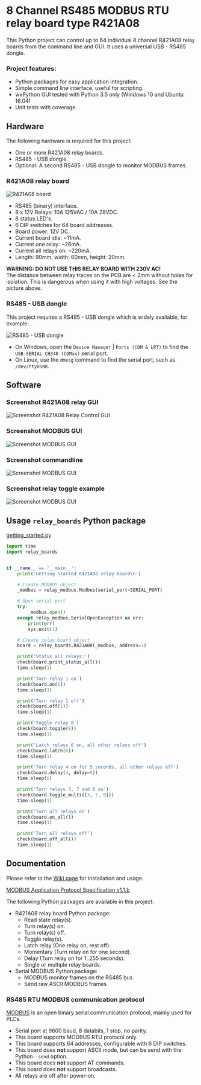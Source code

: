 # 8 Channel RS485 MODBUS RTU relay board type R421A08

This Python project can control up to 64 individual 8 channel R421A08 relay boards from the command line and GUI. It uses a universal USB - RS485 dongle.

### Project features:

* Python packages for easy application integration.
* Simple command line interface, useful for scripting.
* wxPython GUI tested with Python 3.5 only (Windows 10 and Ubuntu 16.04)
* Unit tests with coverage.



## Hardware

The following hardware is required for this project:

* One or more R421A08 relay boards.
* RS485 - USB dongle.
* Optional: A second RS485 - USB dongle to monitor MODBUS frames.

### R421A08 relay board

![R421A08 board](https://raw.githubusercontent.com/Erriez/R421A08-rs485-8ch-relay-board/master/images/R421A08.png)

* RS485 (binary) interface.
* 8 x 12V Relays: 10A 125VAC / 10A 28VDC.
* 8 status LED's.
* 6 DIP switches for 64 board addresses.
* Board power: 12V DC.
* Current board idle: ~11mA.
* Current one relay: ~26mA.
* Current all relays on: ~220mA.
* Length: 90mm, width: 60mm, height: 20mm.

**WARNING: DO NOT USE THIS RELAY BOARD WITH 230V AC!**  
The distance between relay traces on the PCB are < 2mm without holes for isolation. This is dangerous when using it with high voltages. See the picture above.

### RS485 - USB dongle

This project requires a RS485 - USB dongle which is widely available, for example:

![RS485 - USB dongle](https://raw.githubusercontent.com/Erriez/R421A08-rs485-8ch-relay-board/master/images/RS485_USB_dongle.png)

* On Windows, open the ```Device Manager``` | ```Ports (COM & LPT)``` to find the ```USB-SERIAL CH340 (COMxx)``` serial port.
* On Linux, use the ```dmesg``` command  to find the serial port, such as ```/dev/ttyUSB0```.


## Software

### Screenshot R421A08 relay GUI

![Screenshot R421A08 Relay Control GUI](https://raw.githubusercontent.com/Erriez/R421A08-rs485-8ch-relay-board/master/screenshots/screenshot_R421A08_relay_control_gui.png)

### Screenshot MODBUS GUI

![Screenshot MODBUS GUI](https://raw.githubusercontent.com/Erriez/R421A08-rs485-8ch-relay-board/master/screenshots/screenshot_modbus_gui.png)

### Screenshot commandline

![Screenshot MODBUS GUI](https://raw.githubusercontent.com/Erriez/R421A08-rs485-8ch-relay-board/master/screenshots/screenshot_commandline.png)

### Screenshot relay toggle example

![Screenshot MODBUS GUI](https://raw.githubusercontent.com/Erriez/R421A08-rs485-8ch-relay-board/master/screenshots/screenshot_wxPython_relay_toggle_gui.png)



## Usage ```relay_boards``` Python package

[getting_started.py](https://raw.githubusercontent.com/Erriez/R421A08-rs485-8ch-relay-board/master/examples/getting_started.py)

```python
import time
import relay_boards


if __name__ == '__main__':
    print('Getting started R421A08 relay board\n')

    # Create MODBUS object
    _modbus = relay_modbus.Modbus(serial_port=SERIAL_PORT)

    # Open serial port
    try:
        _modbus.open()
    except relay_modbus.SerialOpenException as err:
        print(err)
        sys.exit(1)

    # Create relay board object
    board = relay_boards.R421A08(_modbus, address=1)

    print('Status all relays:')
    check(board.print_status_all())
    time.sleep(1)

    print('Turn relay 1 on')
    check(board.on(1))
    time.sleep(1)

    print('Turn relay 1 off')
    check(board.off(1))
    time.sleep(1)

    print('Toggle relay 8')
    check(board.toggle(8))
    time.sleep(1)

    print('Latch relays 6 on, all other relays off')
    check(board.latch(6))
    time.sleep(1)

    print('Turn relay 4 on for 5 seconds, all other relays off')
    check(board.delay(4, delay=5))
    time.sleep(6)

    print('Turn relays 3, 7 and 8 on')
    check(board.toggle_multi([3, 7, 8]))
    time.sleep(1)

    print('Turn all relays on')
    check(board.on_all())
    time.sleep(1)

    print('Turn all relays off')
    check(board.off_all())
    time.sleep(1)
```



## Documentation

Please refer to the [Wiki page](https://github.com/Erriez/R421A08-rs485-8ch-relay-board/wiki) for installation and usage.



[MODBUS Application Protocol Specification v1.1.b](http://www.modbus.org/docs/Modbus_Application_Protocol_V1_1b.pdf)

The following Python packages are available in this project:

- R421A08 relay board Python package:
  - Read state relay(s).
  - Turn relay(s) on.
  - Turn relay(s) off.
  - Toggle relay(s).
  - Latch relay (One relay on, rest off).
  - Momentary (Turn relay on for one second).
  - Delay (Turn relay on for 1..255 seconds).
  - Single or multiple relay boards.
- Serial MODBUS Python package:
  - MODBUS monitor frames on the RS485 bus
  - Send raw ASCII MODBUS frames

### RS485 RTU MODBUS communication protocol

[MODBUS](https://en.wikipedia.org/wiki/Modbus) is an open binary serial communication protocol, mainly used for PLCs.

- Serial port at 9600 baud, 8 databits, 1 stop, no parity.
- This board supports MODBUS RTU protocol only.
- This board supports 64 addresses, configurable with 6 DIP switches.
- This board does **not** support ASCII mode, but can be send with the Python```--send``` option.
- This board does **not** support AT commands.
- This board does **not** support broadcasts.
- All relays are off after power-on.

